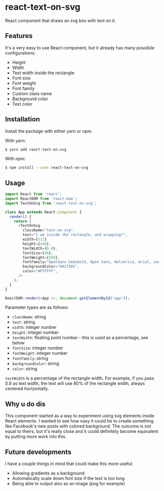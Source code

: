 # react-text-on-svg
React component that draws an svg box with text on it.

## Features
It's a very easy to use React component, but it already has many possibile configurations:

- Height
- Width
- Text width inside the rectangle
- Font size
- Font weight
- Font family
- Custom class name
- Background color
- Text color

## Installation
Install the package with either yarn or npm.

With yarn:
```sh
$ yarn add react-text-on-svg
```

With npm:
```sh
$ npm install --save react-text-on-svg
```

## Usage

```javascript
import React from 'react';
import ReactDOM from 'react-dom';
import TextOnSvg from 'react-text-on-svg';

class App extends React.Component {
  render() {
    return (
      <TextOnSvg
        className="text-on-svg",
        text="I am inside the rectangle, and wrapping!",
        width={512}
        height={448},
        textWidth={0.8},
        fontSize={48},
        fontWeight={500},
        fontFamily="OpenSans-Semibold, Open Sans, Helvetica, Arial, sans-serif",
        backgroundColor="#417505",
        color="#FFFFFF",
      />
    );
  }
}

ReactDOM.render(<App />, document.getElementById('app'));
```

Parameter types are as follows:

- `className`: string
- `text`: string
- `width`: integer number
- `height`: integer number
- `textWidth`: floating point number - this is used as a percentage, see below
- `fontSize`: integer number
- `fontWeight`: integer number
- `fontFamily`: string
- `backgroundColor`: string
- `color`: string

`textWidth` is a percentage of the rectangle width. For example, if you pass 0.8 as text width, the text will use 80% of the rectangle width, always centered horizontally.

## Why u do dis
This component started as a way to experiment using svg elements inside React elements. I wanted to see how easy it could be to create something like Facebook's new posts with colored background. The outcome is not equal to theirs, but it's really close and it could definitely become equivalent by putting more work into this.

## Future developments
I have a couple things in mind that could make this more useful:

- Allowing gradients as a background
- Automatically scale down font size if the text is too long
- Being able to output also as an image (png for example)
